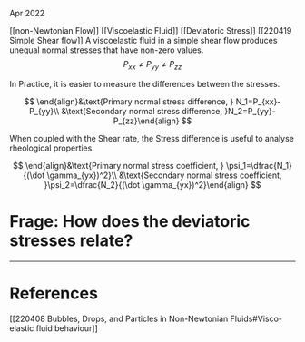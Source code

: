 Apr 2022
  

 [[non-Newtonian Flow]] [[Viscoelastic Fluid]] [[Deviatoric Stress]] [[220419 Simple Shear flow]]
A viscoelastic fluid in a simple shear flow produces unequal normal stresses that have non-zero values. 
$$
P_{xx}\ne P_{yy} \ne P_{zz}
$$

In Practice, it is easier to measure the differences between the stresses. 

$$
\end{align}&\text{Primary normal stress difference, } N_1=P_{xx}-P_{yy}\\ &\text{Secondary normal stress difference, }N_2=P_{yy}-P_{zz}\end{align}
$$

When coupled with the Shear rate, the Stress difference is useful to analyse rheological properties. 

$$
\end{align}&\text{Primary normal stress coefficient, } \psi_1=\dfrac{N_1}{(\dot \gamma_{yx})^2}\\ &\text{Secondary normal stress coefficient, }\psi_2=\dfrac{N_2}{(\dot \gamma_{yx})^2}\end{align}
$$

# Frage: How does the deviatoric stresses relate? 


---
# References
[[220408 Bubbles, Drops, and Particles in Non-Newtonian Fluids#Visco-elastic fluid behaviour]]